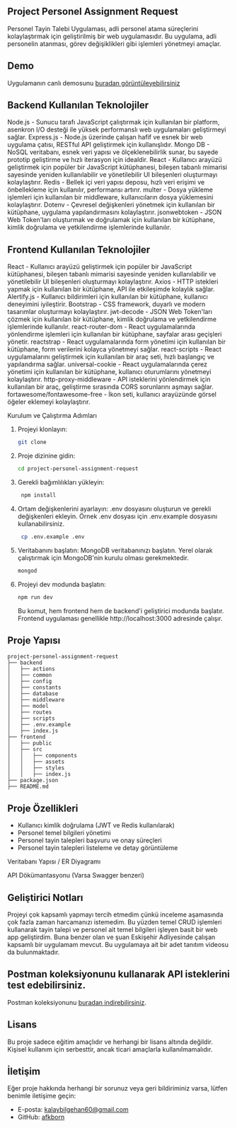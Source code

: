 ## Project Personel Assignment Request

Personel Tayin Talebi Uygulaması, adli personel atama süreçlerini kolaylaştırmak için geliştirilmiş bir web uygulamasıdır. Bu uygulama, adli personelin atanması, görev değişiklikleri gibi işlemleri yönetmeyi amaçlar.

## Demo

Uygulamanın canlı demosunu [buradan görüntüleyebilirsiniz](https://project-personel-assignment-request.netlify.app/)



## Backend Kullanılan Teknolojiler

Node.js - Sunucu tarafı JavaScript çalıştırmak için kullanılan bir platform, asenkron I/O desteği ile yüksek performanslı web uygulamaları geliştirmeyi sağlar.
Express.js - Node.js üzerinde çalışan hafif ve esnek bir web uygulama çatısı, RESTful API geliştirmek için kullanışlıdır.
Mongo DB - NoSQL veritabanı, esnek veri yapısı ve ölçeklenebilirlik sunar, bu sayede prototip geliştirme ve hızlı iterasyon için idealdir.
React - Kullanıcı arayüzü geliştirmek için popüler bir JavaScript kütüphanesi, bileşen tabanlı mimarisi sayesinde yeniden kullanılabilir ve yönetilebilir UI bileşenleri oluşturmayı kolaylaştırır.
Redis - Bellek içi veri yapısı deposu, hızlı veri erişimi ve önbellekleme için kullanılır, performansı artırır.
multer - Dosya yükleme işlemleri için kullanılan bir middleware, kullanıcıların dosya yüklemesini kolaylaştırır.
Dotenv - Çevresel değişkenleri yönetmek için kullanılan bir kütüphane, uygulama yapılandırmasını kolaylaştırır.
jsonwebtoken - JSON Web Token'ları oluşturmak ve doğrulamak için kullanılan bir kütüphane, kimlik doğrulama ve yetkilendirme işlemlerinde kullanılır.

## Frontend Kullanılan Teknolojiler

React - Kullanıcı arayüzü geliştirmek için popüler bir JavaScript kütüphanesi, bileşen tabanlı mimarisi sayesinde yeniden kullanılabilir ve yönetilebilir UI bileşenleri oluşturmayı kolaylaştırır.
Axios - HTTP istekleri yapmak için kullanılan bir kütüphane, API ile etkileşimde kolaylık sağlar.
Alertify.js - Kullanıcı bildirimleri için kullanılan bir kütüphane, kullanıcı deneyimini iyileştirir.
Bootstrap - CSS framework, duyarlı ve modern tasarımlar oluşturmayı kolaylaştırır.
jwt-decode - JSON Web Token'ları çözmek için kullanılan bir kütüphane, kimlik doğrulama ve yetkilendirme işlemlerinde kullanılır.
react-router-dom - React uygulamalarında yönlendirme işlemleri için kullanılan bir kütüphane, sayfalar arası geçişleri yönetir.
reactstrap - React uygulamalarında form yönetimi için kullanılan bir kütüphane, form verilerini kolayca yönetmeyi sağlar.
react-scripts - React uygulamalarını geliştirmek için kullanılan bir araç seti, hızlı başlangıç ve yapılandırma sağlar.
universal-cookie - React uygulamalarında çerez yönetimi için kullanılan bir kütüphane, kullanıcı oturumlarını yönetmeyi kolaylaştırır.
http-proxy-middleware - API isteklerini yönlendirmek için kullanılan bir araç, geliştirme sırasında CORS sorunlarını aşmayı sağlar.
fortawesome/fontawesome-free - İkon seti, kullanıcı arayüzünde görsel öğeler eklemeyi kolaylaştırır.

Kurulum ve Çalıştırma Adımları

1. Projeyi klonlayın:

   ```bash
   git clone

   ```

2. Proje dizinine gidin:

   ```bash
   cd project-personel-assignment-request
   ```

3. Gerekli bağımlılıkları yükleyin:

   ```bash
    npm install
   ```

4. Ortam değişkenlerini ayarlayın:
   .env dosyasını oluşturun ve gerekli değişkenleri ekleyin. Örnek .env dosyası için .env.example dosyasını kullanabilirsiniz.
   ```bash
    cp .env.example .env
   ```
5. Veritabanını başlatın:
   MongoDB veritabanınızı başlatın. Yerel olarak çalıştırmak için MongoDB'nin kurulu olması gerekmektedir.
   ```bash
   mongod
   ```
6. Projeyi dev modunda başlatın:
   ```bash
   npm run dev
   ```
   Bu komut, hem frontend hem de backend'i geliştirici modunda başlatır.
   Frontend uygulaması genellikle http://localhost:3000 adresinde çalışır.

## Proje Yapısı

```
project-personel-assignment-request
├── backend
│   ├── actions
│   ├── common
│   ├── config
│   ├── constants
│   ├── database
│   ├── middleware
│   ├── model
│   ├── routes
│   ├── scripts
│   ├── .env.example
│   ├── index.js
├── frontend
│   ├── public
│   ├── src
│   │   ├── components
│   │   ├── assets
│   │   ├── styles
│   │   ├── index.js
├── package.json
├── README.md
```

## Proje Özellikleri

- Kullanıcı kimlik doğrulama (JWT ve Redis kullanılarak)
- Personel temel bilgileri yönetimi
- Personel tayin talepleri başvuru ve onay süreçleri
- Personel tayin talepleri listeleme ve detay görüntüleme

Veritabanı Yapısı / ER Diyagramı

API Dökümantasyonu (Varsa Swagger benzeri)

## Geliştirici Notları

Projeyi çok kapsamlı yapmayı tercih etmedim çünkü inceleme aşamasında çok fazla zaman harcamanızı istemedim.
Bu yüzden temel CRUD işlemleri kullanarak tayin talepi ve personel ait temel bilgileri işleyen basit bir web app geliştirdim.
Buna benzer olan ve şuan Eskişehir Adliyesinde çalışan kapsamlı bir uygulamam mevcut. Bu uygulamaya ait bir adet tanıtım videosu da bulunmaktadır.

## Postman koleksiyonunu kullanarak API isteklerini test edebilirsiniz.
Postman koleksiyonunu [buradan indirebilirsiniz](https://documenter.getpostman.com/view/18039597/2sB2qgdHtS).

## Lisans

Bu proje sadece eğitim amaçlıdır ve herhangi bir lisans altında değildir. Kişisel kullanım için serbesttir, ancak ticari amaçlarla kullanılmamalıdır.

## İletişim

Eğer proje hakkında herhangi bir sorunuz veya geri bildiriminiz varsa, lütfen benimle iletişime geçin:

- E-posta: [kalaybilgehan60@gmail.com](mailto:kalaybilgehan60@gmail.com)
- GitHub: [afkborn](github.com/afkborn)
